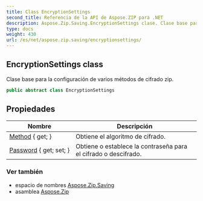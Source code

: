 ```yaml
---
title: Class EncryptionSettings
second_title: Referencia de la API de Aspose.ZIP para .NET
description: Aspose.Zip.Saving.EncryptionSettings clase. Clase base para la configuración de varios métodos de cifrado zip.
type: docs
weight: 430
url: /es/net/aspose.zip.saving/encryptionsettings/
---
```

## EncryptionSettings class

Clase base para la configuración de varios métodos de cifrado zip.

```csharp
public abstract class EncryptionSettings
```

## Propiedades

| Nombre | Descripción |
| --- | --- |
| [Method](../../aspose.zip.saving/encryptionsettings/method/) { get; } | Obtiene el algoritmo de cifrado. |
| [Password](../../aspose.zip.saving/encryptionsettings/password/) { get; set; } | Obtiene o establece la contraseña para el cifrado o descifrado. |

### Ver también

* espacio de nombres [Aspose.Zip.Saving](../../aspose.zip.saving/)
* asamblea [Aspose.Zip](../../)


